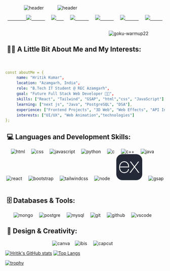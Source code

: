  &nbsp;&nbsp;&nbsp;&nbsp;  &nbsp;&nbsp;&nbsp;&nbsp;  &nbsp;&nbsp;&nbsp;&nbsp; ![header](https://capsule-render.vercel.app/api?type=waving&color=gradient&customColorList=1,10,1,1,10,10,30,0,2,1,10,3,18,10,1,26,4,20&height=130&section=header&text=Hey%20Everyone!&animation=fade&fontSize=90)
 &nbsp;&nbsp;&nbsp;&nbsp;  &nbsp;&nbsp;&nbsp;&nbsp; ![header](https://capsule-render.vercel.app/api?type=transparent&color=gradient&height=35&section=header&text=Let's%20Connect%20and%20have%20a%20chat!&animation=fade&fontSize=25)
<p  align="center">
 <a  href="https://www.instagram.com/hritikkumar/"target="_blank">
 &nbsp;&nbsp;&nbsp;&nbsp;  &nbsp;&nbsp;&nbsp;&nbsp;  &nbsp;&nbsp;&nbsp;&nbsp; <img  height="50" src="https://cdn2.iconfinder.com/data/icons/social-icons-33/128/Instagram-512.png"/>  &nbsp;&nbsp;&nbsp;&nbsp;  &nbsp;&nbsp;&nbsp;&nbsp; 
</a>   &nbsp;&nbsp;&nbsp;&nbsp; 
<a  href="https://www.instagram.com/hritikkumar/"target="_blank"> 
  <img   height="50" src="https://cdn2.iconfinder.com/data/icons/social-media-and-payment/64/-15-512.png"/>  &nbsp;&nbsp;&nbsp;&nbsp; 
</a> &nbsp;&nbsp;&nbsp;&nbsp; 
<a   href="https://www.instagram.com/hritikkumar/"target="_blank">
  <img height="50" src="https://encrypted-tbn0.gstatic.com/images?q=tbn:ANd9GcSYQIqzv3klUwYdw6gGu46ZGaLUndElkWqDwA&s"/>  &nbsp;&nbsp;&nbsp;&nbsp;  &nbsp;&nbsp;&nbsp;&nbsp; 
</a> &nbsp;&nbsp;&nbsp;&nbsp; 
<a  href="https://www.instagram.com/hritikkumar/">
  <img height="50" src="https://cdn1.iconfinder.com/data/icons/unicons-line-vol-3/24/discord-512.png"/>  &nbsp;&nbsp;&nbsp;&nbsp;  &nbsp;&nbsp;&nbsp;&nbsp; 
</a> &nbsp;&nbsp;&nbsp;&nbsp; 
<a  href="https://www.instagram.com/hritikkumar/">
  <img height="50" src="https://cdn-icons-png.freepik.com/512/3135/3135715.png?uid=R198182497&ga=GA1.1.1313129091.1738601600"/>  &nbsp;&nbsp;&nbsp;&nbsp;  &nbsp;&nbsp;&nbsp;&nbsp; 
</a> &nbsp;&nbsp;&nbsp;&nbsp; 
<a  href="https://www.instagram.com/hritikkumar/">
  <img height="50" src="https://cdn4.iconfinder.com/data/icons/social-media-logos-6/512/112-gmail_email_mail-512.png"/>  &nbsp;&nbsp;&nbsp;&nbsp;  &nbsp;&nbsp;&nbsp;&nbsp; 
</a> &nbsp;&nbsp;&nbsp;&nbsp; 

 &nbsp;&nbsp;  &nbsp;&nbsp;&nbsp;&nbsp;  &nbsp;&nbsp;&nbsp;&nbsp;  &nbsp;&nbsp;&nbsp;&nbsp;  &nbsp;&nbsp;&nbsp;&nbsp;  &nbsp;&nbsp;&nbsp;&nbsp;  &nbsp;&nbsp;&nbsp;&nbsp;  &nbsp;&nbsp;&nbsp;&nbsp;  &nbsp;&nbsp;&nbsp;&nbsp;  &nbsp;&nbsp;&nbsp;&nbsp;  &nbsp;&nbsp;&nbsp;&nbsp;  &nbsp;&nbsp;&nbsp;&nbsp;  &nbsp;&nbsp;&nbsp;&nbsp;  &nbsp;&nbsp;&nbsp;&nbsp;  &nbsp;&nbsp;&nbsp;&nbsp;  &nbsp;&nbsp;&nbsp;&nbsp;  &nbsp;&nbsp;&nbsp;&nbsp; ![goku-warmup22](https://github.com/user-attachments/assets/77c5745a-2cda-42f2-9c14-699919c42049)

</p>
<h2>  &nbsp;🧑‍💻 A Little Bit About Me and My Interests:</h2>

```yaml


const aboutMe = {
     name: "Hritik Kumar",
     location: "Azamgarh, India",
     role: "B.Tech IT Student @ REC Azamgarh",
     goal: "Future Full Stack Web Developer 👨‍💻",
     skills: ["React", "Tailwind", "GSAP", "html","css", "JavaScript"],
     learning: ["next js", "Java", "PostgreSQL", "DSA"],
     experience: ["Frontend Projects", "3D Web", "Web Effects", "API Integration"],
     interests: ["UI/UX", "Web Animation","technologies"]
};


```


<h2>  &nbsp;💻 Languages and Development Skills:</h2>
<p align="center">
<img src="https://cdn.jsdelivr.net/gh/devicons/devicon@latest/icons/html5/html5-original-wordmark.svg" alt="html" width="82" height="82"/>&nbsp;&nbsp;&nbsp;&nbsp;
<img src="https://cdn.jsdelivr.net/gh/devicons/devicon@latest/icons/css3/css3-original-wordmark.svg" alt="css" width="82" height="82"/>&nbsp;&nbsp;&nbsp;&nbsp;
<img src="https://cdn.jsdelivr.net/gh/devicons/devicon@latest/icons/javascript/javascript-original.svg" alt="javascript" width="82" height="82"/>&nbsp;&nbsp;&nbsp;&nbsp;
<img src="https://cdn.jsdelivr.net/gh/devicons/devicon@latest/icons/python/python-original.svg" alt="python" width="82" height="82"/>&nbsp;&nbsp;&nbsp;&nbsp;
<img src="https://cdn.jsdelivr.net/gh/devicons/devicon@latest/icons/c/c-original.svg" alt="c" width="82" height="82"/>&nbsp;&nbsp;&nbsp;&nbsp;
<img src="https://cdn.jsdelivr.net/gh/devicons/devicon@latest/icons/cplusplus/cplusplus-original.svg" alt="c++" width="82" height="82"/>&nbsp;&nbsp;&nbsp;&nbsp;
<img src="https://cdn.jsdelivr.net/gh/devicons/devicon@latest/icons/java/java-original-wordmark.svg" alt="java" width="82" height="82"/>&nbsp;&nbsp;&nbsp;&nbsp;
<img src="https://cdn.jsdelivr.net/gh/devicons/devicon@latest/icons/react/react-original-wordmark.svg" alt="react" width="82" height="82"/>&nbsp;&nbsp;&nbsp;&nbsp;
<img src="https://cdn.jsdelivr.net/gh/devicons/devicon@latest/icons/bootstrap/bootstrap-original-wordmark.svg" alt="bootstrap" width="82" height="82"/>&nbsp;&nbsp;&nbsp;&nbsp;
<img src="https://cdn.jsdelivr.net/gh/devicons/devicon@latest/icons/tailwindcss/tailwindcss-original.svg" alt="tailwindcss" width="82" height="82"/>&nbsp;&nbsp;&nbsp;&nbsp;
<img src="https://cdn.jsdelivr.net/gh/devicons/devicon@latest/icons/nodejs/nodejs-plain-wordmark.svg" alt="node" width="82" height="82"/>&nbsp;&nbsp;&nbsp;&nbsp;
<img src="https://raw.githubusercontent.com/tandpfun/skill-icons/65dea6c4eaca7da319e552c09f4cf5a9a8dab2c8/icons/ExpressJS-Dark.svg" alt="express" width="82" height="82"/>&nbsp;&nbsp;&nbsp;&nbsp;
<img src="https://raw.githubusercontent.com/get-icon/geticon/master/icons/gsap.svg" alt="gsap"width="82" height="82"/>&nbsp;&nbsp;&nbsp;&nbsp;
</p>

<h2>  &nbsp;🗄️ Databases & Tools:</h2>
<p align="center">
<img src="https://cdn.jsdelivr.net/gh/devicons/devicon@latest/icons/mongodb/mongodb-plain-wordmark.svg" alt="mongo"width="82" height="82"/>&nbsp;&nbsp;&nbsp;&nbsp;
<img src="https://cdn.jsdelivr.net/gh/devicons/devicon@latest/icons/postgresql/postgresql-original-wordmark.svg" alt="postgre" width="82" height="82"/>&nbsp;&nbsp;&nbsp;&nbsp;
<img src="https://cdn.jsdelivr.net/gh/devicons/devicon@latest/icons/mysql/mysql-original-wordmark.svg" alt="mysql" width="82" height="82"/>&nbsp;&nbsp;&nbsp;&nbsp;
<img src="https://cdn.jsdelivr.net/gh/devicons/devicon@latest/icons/git/git-original.svg" alt="git" width="82" height="82"/>&nbsp;&nbsp;&nbsp;&nbsp;
<img src="https://cdn1.iconfinder.com/data/icons/unicons-line-vol-3/24/github-512.png" alt="github" width="82" height="82"/>&nbsp;&nbsp;&nbsp;&nbsp;
<img src="https://cdn.jsdelivr.net/gh/devicons/devicon@latest/icons/vscode/vscode-original.svg" alt="vscode" width="82" height="82"/>&nbsp;&nbsp;&nbsp;&nbsp;
</p>
<h2>  &nbsp;🎨 Design & Creativity:</h2>
<p align="center">
<img src="https://cdn.jsdelivr.net/gh/devicons/devicon@latest/icons/canva/canva-original.svg" alt="canva"width="82" height="82"/>&nbsp;&nbsp;&nbsp;
<img src="https://img.icons8.com/?size=512&id=hylX6EPAOYOQ&format=png" alt="ibis" width="82" height="82"/>&nbsp;&nbsp;&nbsp;&nbsp;
<img src="https://uxwing.com/wp-content/themes/uxwing/download/brands-and-social-media/capcut-icon.png" alt="capcut" width="82" height="82"/>&nbsp;&nbsp;&nbsp;&nbsp;
</p>

  [![Hritik's GitHub stats](https://github-readme-stats.vercel.app/api?username=Hritik-Kumar-dev&show_icons=true&theme=radical&bg_color=135,000000,1a001a,3a003a,7a00ff,5e2eff,00c3ff,007a99,002e40,0f2027,2c5364
)](https://github.com/anuraghazra/github-readme-stats)
[![Top Langs](https://github-readme-stats.vercel.app/api/top-langs/?username=Hritik-Kumar-dev&show_icons=true&theme=radical&bg_color=135,000000,1a001a,3a003a,7a00ff,5e2eff,00c3ff,007a99,002e40,0f2027,2c5364
)](https://github.com/anuraghazra/github-readme-stats)

[![trophy](https://github-profile-trophy.vercel.app/?username=hritikkumar&theme=radical&margin-w=12&margin-h=12&column=8&bg_color=135,000000,1a001a,3a003a,7a00ff,5e2eff,00c3ff,007a99,002e40,0f2027,2c5364)](https://github.com/ryo-ma/github-profile-trophy)





<!--
**Hritik-Kumar-dev/Hritik-Kumar-dev** is a ✨ _special_ ✨ repository because its `README.md` (this file) appears on your GitHub profile.

Here are some ideas to get you started:

- 🔭 I’m currently working on ...
- 🌱 I’m currently learning ...
- 👯 I’m looking to collaborate on ...
- 🤔 I’m looking for help with ...
- 💬 Ask me about ...
- 📫 How to reach me: ...
- 😄 Pronouns: ...
- ⚡ Fun fact: ...
-->
